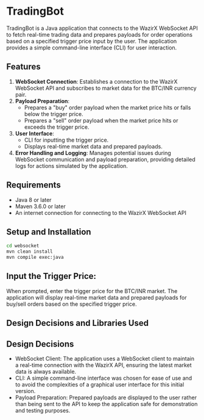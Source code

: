 # TradingBot

TradingBot is a Java application that connects to the WazirX WebSocket API to fetch real-time trading data and prepares payloads for order operations based on a specified trigger price input by the user. The application provides a simple command-line interface (CLI) for user interaction.

## Features

1. **WebSocket Connection**: Establishes a connection to the WazirX WebSocket API and subscribes to market data for the BTC/INR currency pair.
2. **Payload Preparation**: 
   - Prepares a "buy" order payload when the market price hits or falls below the trigger price.
   - Prepares a "sell" order payload when the market price hits or exceeds the trigger price.
3. **User Interface**: 
   - CLI for inputting the trigger price.
   - Displays real-time market data and prepared payloads.
4. **Error Handling and Logging**: Manages potential issues during WebSocket communication and payload preparation, providing detailed logs for actions simulated by the application.

## Requirements

- Java 8 or later
- Maven 3.6.0 or later
- An internet connection for connecting to the WazirX WebSocket API

## Setup and Installation
 ```bash
 cd websocket
mvn clean install
mvn compile exec:java

```
## Input the Trigger Price:
When prompted, enter the trigger price for the BTC/INR market. The application will display real-time market data and prepared payloads for buy/sell orders based on the specified trigger price.

## Design Decisions and Libraries Used

## Design Decisions
- WebSocket Client: The application uses a WebSocket client to maintain a real-time connection with the WazirX API, ensuring the latest market data is always available.
- CLI: A simple command-line interface was chosen for ease of use and to avoid the complexities of a graphical user interface for this initial version.
- Payload Preparation: Prepared payloads are displayed to the user rather than being sent to the API to keep the application safe for demonstration and testing purposes.
